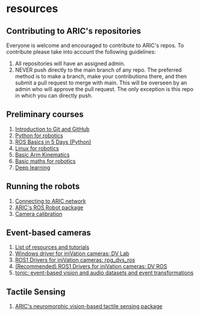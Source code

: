 # resources
## Contributing to ARIC's repositories
Everyone is welcome and encouraged to contribute to ARIC's repos. To contribute please take into account the following guidelines:
1. All repositories will have an assigned admin.
2. NEVER push directly to the main branch of any repo. The preferred method is to make a branch, make your contributions there, and then submit a pull request to merge with main. This will be overseen by an admin who will approve the pull request. The only exception is this repo in which you can directly push. 
   
## Preliminary courses
1. [Introduction to Git and GitHub](https://www.coursera.org/learn/introduction-git-github)
4. [Python for robotics](https://www.theconstructsim.com/robotigniteacademy_learnros/ros-courses-library/python-robotics/)
2. [ROS Basics in 5 Days (Python)](https://app.theconstructsim.com/courses/ros-basics-in-5-days-python-55/)
3. [Linux for robotics](https://www.theconstructsim.com/robotigniteacademy_learnros/ros-courses-library/linux-for-robotics/)
4. [Basic Arm Kinematics](https://www.theconstructsim.com/robotigniteacademy_learnros/ros-courses-library/arm-kinematics/)
5. [Basic maths for robotics](https://www.theconstructsim.com/robotigniteacademy_learnros/ros-courses-library/basic-maths-for-robotics/)
6. [Deep learning](https://www.coursera.org/specializations/deep-learning)
## Running the robots
1. [Connecting to ARIC network]()
2. [ARIC's ROS Robot package](https://github.com/abdullaayyad96/ros_robot)
3. [Camera calibration](https://github.com/AdvancedResearchInnovationCenter/aric-camera-calibration)
## Event-based cameras
1. [List of resources and tutorials](https://github.com/uzh-rpg/event-based_vision_resources)
2. [Windows driver for iniVation cameras: DV Lab](https://inivation.gitlab.io/dv/dv-docs/docs/getting-started.html)
3. [ROS1 Drivers for iniVation cameras: rpg_dvs_ros](https://github.com/uzh-rpg/rpg_dvs_ros)
4. [(Recommended) ROS1 Drivers for iniVation cameras: DV ROS](https://gitlab.com/inivation/dv/dv-ros)
5. [tonic: event-based vision and audio datasets and event transformations](https://tonic.readthedocs.io/en/latest/)
## Tactile Sensing
1. [ARIC's neuromorphic vision-based tactile sensing package](https://github.com/AdvancedResearchInnovationCenter/nvbts)

